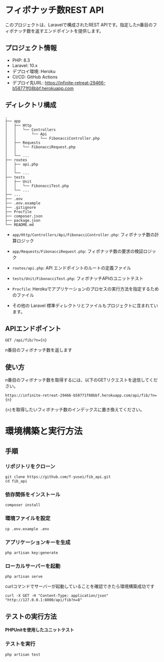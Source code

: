 # フィボナッチ数REST API

このプロジェクトは、Laravelで構成されたREST APIです。指定したn番目のフィボナッチ数を返すエンドポイントを提供します。

## プロジェクト情報
- PHP: 8.3
- Laravel: 10.x
- デプロイ環境: Heroku
- CI/CD: GitHub Actions
- デプロイ先URL: https://infinite-retreat-29466-b58771f08bbf.herokuapp.com

## ディレクトリ構成

```
.
├── app
│   ├── Http
│   │   └── Controllers
│   │       └── Api
│   │           └── FibonacciController.php
│   ├── Requests
│   │   └── FibonacciRequest.php
│   │ 
│   └── ...
├── routes
│   ├── api.php
│   │       
│   └── ...
├── tests
│   ├── Unit
│   │   └── FibonacciTest.php
│   └── ...
├── ...
├── .env
├── .env.example
├── .gitignore
├── Procfile
├── composer.json
├── package.json
└── README.md
```

- `app/Http/Controllers/Api/FibonacciController.php`: フィボナッチ数の計算ロジック
- `app/Requests/FibonacciRequest.php`: フィボナッチ数の要求の検証ロジック
- `routes/api.php`: API エンドポイントのルートの定義ファイル
- `tests/Unit/FibonacciTest.php`: フィボナッチAPIのユニットテスト
- `Procfile`: Herokuでアプリケーションのプロセスの実行方法を指定するためのファイル
  
- その他の Laravel 標準ディレクトリとファイルもプロジェクトに含まれています。
  

## APIエンドポイント

```
GET /api/fib/?n={n}
```

n番目のフィボナッチ数を返します

## 使い方

n番目のフィボナッチ数を取得するには、以下のGETリクエストを送信してください。
```
https://infinite-retreat-29466-b58771f08bbf.herokuapp.com/api/fib/?n={n}
```
`{n}`を取得したいフィボナッチ数のインデックスに置き換えてください。
# 環境構築と実行方法

## 手順
### リポジトリをクローン
```
git clone https://github.com/f-yusei/fib_api.git
cd fib_api
```

### 依存関係をインストール

```
composer install
```

### 環境ファイルを設定

```
cp .env.example .env
```

### アプリケーションキーを生成

```
php artisan key:generate
```

### ローカルサーバーを起動
```
php artisan serve
```
curlコマンドでサーバーが起動していることを確認できたら環境構築成功です
```
curl -X GET -H "Content-Type: application/json" "http://127.0.0.1:8000/api/fib?n=8"
```

## テストの実行方法
#### PHPUnitを使用したユニットテスト
### テストを実行

```
php artisan test
```

